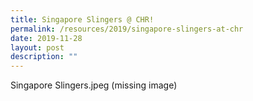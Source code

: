 ```yaml
---
title: Singapore Slingers @ CHR!
permalink: /resources/2019/singapore-slingers-at-chr
date: 2019-11-28
layout: post
description: ""
---
```

Singapore Slingers.jpeg (missing image)
